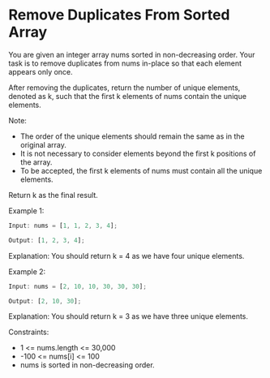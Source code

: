 # Remove Duplicates From Sorted Array

You are given an integer array nums sorted in non-decreasing order. Your task is to remove duplicates from nums in-place so that each element appears only once.

After removing the duplicates, return the number of unique elements, denoted as k, such that the first k elements of nums contain the unique elements.

Note:

- The order of the unique elements should remain the same as in the original array.
- It is not necessary to consider elements beyond the first k positions of the array.
- To be accepted, the first k elements of nums must contain all the unique elements.

Return k as the final result.

Example 1:

```js
Input: nums = [1, 1, 2, 3, 4];

Output: [1, 2, 3, 4];
```

Explanation: You should return k = 4 as we have four unique elements.

Example 2:

```js
Input: nums = [2, 10, 10, 30, 30, 30];

Output: [2, 10, 30];
```

Explanation: You should return k = 3 as we have three unique elements.

Constraints:

- 1 <= nums.length <= 30,000
- -100 <= nums[i] <= 100
- nums is sorted in non-decreasing order.
